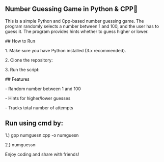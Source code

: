 ## Number Guessing Game in Python & CPP🎲



This is a simple Python and Cpp-based number guessing game. The program randomly selects a number between 1 and 100, and the user has to guess it. The program provides hints whether to guess higher or lower.



\## How to Run



1\. Make sure you have Python installed (3.x recommended).

2\. Clone the repository:

3\. Run the script:



\## Features



\- Random number between 1 and 100

\- Hints for higher/lower guesses

\- Tracks total number of attempts



## Run using cmd by:

1.) gpp numguesn.cpp -o numguesn

2.) numguessn

Enjoy coding and share with friends!

